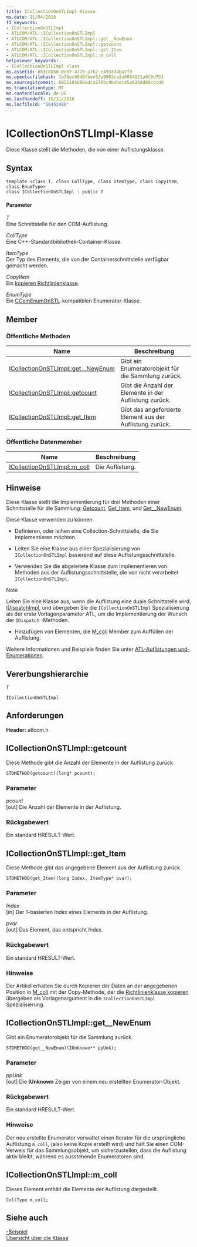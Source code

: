 ```yaml
---
title: ICollectionOnSTLImpl-Klasse
ms.date: 11/04/2016
f1_keywords:
- ICollectionOnSTLImpl
- ATLCOM/ATL::ICollectionOnSTLImpl
- ATLCOM/ATL::ICollectionOnSTLImpl::get__NewEnum
- ATLCOM/ATL::ICollectionOnSTLImpl::getcount
- ATLCOM/ATL::ICollectionOnSTLImpl::get_Item
- ATLCOM/ATL::ICollectionOnSTLImpl::m_coll
helpviewer_keywords:
- ICollectionOnSTLImpl class
ms.assetid: 683c88b0-0d97-4779-a762-e493334ba7f9
ms.openlocfilehash: 1b76ec9840fbee53a9003ca3a6064021a0f8d751
ms.sourcegitcommit: 6052185696adca270bc9bdbec45a626dd89cdcdd
ms.translationtype: MT
ms.contentlocale: de-DE
ms.lasthandoff: 10/31/2018
ms.locfileid: "50452480"
---
```

# <a name="icollectiononstlimpl-class"></a>ICollectionOnSTLImpl-Klasse

Diese Klasse stellt die Methoden, die von einer Auflistungsklasse.

## <a name="syntax"></a>Syntax

```
template <class T, class CollType, class ItemType, class CopyItem, class EnumType>
class ICollectionOnSTLImpl : public T
```

#### <a name="parameters"></a>Parameter

*T*<br/>
Eine Schnittstelle für den COM-Auflistung.

*CollType*<br/>
Eine C++-Standardbibliothek-Container-Klasse.

*ItemType*<br/>
Der Typ des Elements, die von der Containerschnittstelle verfügbar gemacht werden.

*CopyItem*<br/>
Ein [kopieren Richtlinienklasse](../../atl/atl-copy-policy-classes.md).

*EnumType*<br/>
Ein [CComEnumOnSTL](../../atl/reference/ccomenumonstl-class.md)-kompatiblen Enumerator-Klasse.

## <a name="members"></a>Member

### <a name="public-methods"></a>Öffentliche Methoden

|Name|Beschreibung|
|----------|-----------------|
|[ICollectionOnSTLImpl::get__NewEnum](#newenum)|Gibt ein Enumeratorobjekt für die Sammlung zurück.|
|[ICollectionOnSTLImpl::getcount](#get_count)|Gibt die Anzahl der Elemente in der Auflistung zurück.|
|[ICollectionOnSTLImpl::get_Item](#get_item)|Gibt das angeforderte Element aus der Auflistung zurück.|

### <a name="public-data-members"></a>Öffentliche Datenmember

|Name|Beschreibung|
|----------|-----------------|
|[ICollectionOnSTLImpl::m_coll](#m_coll)|Die Auflistung.|

## <a name="remarks"></a>Hinweise

Diese Klasse stellt die Implementierung für drei Methoden einer Schnittstelle für die Sammlung: [Getcount](#get_count), [Get_Item](#get_item), und [Get__NewEnum](#newenum).

Diese Klasse verwenden zu können:

- Definieren, oder leihen eine Collection-Schnittstelle, die Sie implementieren möchten.

- Leiten Sie eine Klasse aus einer Spezialisierung von `ICollectionOnSTLImpl` basierend auf diese Auflistungsschnittstelle.

- Verwenden Sie die abgeleitete Klasse zum Implementieren von Methoden aus der Auflistungsschnittstelle, die von nicht verarbeitet `ICollectionOnSTLImpl`.

> [!NOTE]
>  Leiten Sie eine Klasse aus, wenn die Auflistung eine duale Schnittstelle wird, [IDispatchImpl](../../atl/reference/idispatchimpl-class.md), und übergeben Sie die `ICollectionOnSTLImpl` Spezialisierung als der erste Vorlagenparameter ATL, um die Implementierung der Wunsch der `IDispatch` -Methoden.

- Hinzufügen von Elementen, die [M_coll](#m_coll) Member zum Auffüllen der Auflistung.

Weitere Informationen und Beispiele finden Sie unter [ATL-Auflistungen und-Enumerationen](../../atl/atl-collections-and-enumerators.md).

## <a name="inheritance-hierarchy"></a>Vererbungshierarchie

`T`

`ICollectionOnSTLImpl`

## <a name="requirements"></a>Anforderungen

**Header:** atlcom.h

##  <a name="get_count"></a>  ICollectionOnSTLImpl::getcount

Diese Methode gibt die Anzahl der Elemente in der Auflistung zurück.

```
STDMETHOD(getcount)(long* pcount);
```

### <a name="parameters"></a>Parameter

*pcount*<br/>
[out] Die Anzahl der Elemente in der Auflistung.

### <a name="return-value"></a>Rückgabewert

Ein standard HRESULT-Wert.

##  <a name="get_item"></a>  ICollectionOnSTLImpl::get_Item

Diese Methode gibt das angegebene Element aus der Auflistung zurück.

```
STDMETHOD(get_Item)(long Index, ItemType* pvar);
```

### <a name="parameters"></a>Parameter

*Index*<br/>
[in] Der 1-basierten Index eines Elements in der Auflistung.

*pvar*<br/>
[out] Das Element, das entspricht *Index*.

### <a name="return-value"></a>Rückgabewert

Ein standard HRESULT-Wert.

### <a name="remarks"></a>Hinweise

Der Artikel erhalten Sie durch Kopieren der Daten an der angegebenen Position in [M_coll](#m_coll) mit der Copy-Methode, der die [Richtlinienklasse kopieren](../../atl/atl-copy-policy-classes.md) übergeben als Vorlagenargument in die `ICollectionOnSTLImpl` Spezialisierung.

##  <a name="newenum"></a>  ICollectionOnSTLImpl::get__NewEnum

Gibt ein Enumeratorobjekt für die Sammlung zurück.

```
STDMETHOD(get__NewEnum)(IUnknown** ppUnk);
```

### <a name="parameters"></a>Parameter

*ppUnk*<br/>
[out] Die **IUnknown** Zeiger von einem neu erstellten Enumerator-Objekt.

### <a name="return-value"></a>Rückgabewert

Ein standard HRESULT-Wert.

### <a name="remarks"></a>Hinweise

Der neu erstellte Enumerator verwaltet einen Iterator für die ursprüngliche Auflistung `m_coll`, (also keine Kopie erstellt wird) und hält Sie einen COM-Verweis für das Sammlungsobjekt, um sicherzustellen, dass die Auflistung aktiv bleibt, während es ausstehende Enumeratoren sind.

##  <a name="m_coll"></a>  ICollectionOnSTLImpl::m_coll

Dieses Element enthält die Elemente der Auflistung dargestellt.

```
CollType m_coll;
```

## <a name="see-also"></a>Siehe auch

[-Beispiel](../../visual-cpp-samples.md)<br/>
[Übersicht über die Klasse](../../atl/atl-class-overview.md)
